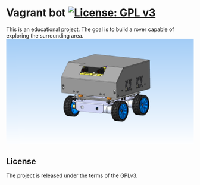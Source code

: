 # Vagrant bot [![License: GPL v3](https://img.shields.io/badge/license-GPL%20v3.0-brightgreen.svg)](https://www.gnu.org/licenses/gpl-3.0)

This is an educational project. The goal is to build a rover capable of exploring the surrounding area.
![](vagrant_bot.png)

## License

The project is released under the terms of the GPLv3.